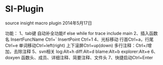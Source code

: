 SI-Plugin
=========

source insight macro plugin
2014年5月17日

功能：
1、tab键
自动补全功能if else while for 
trace include main
2、插入函数名
InsertFuncName Ctrl+`
InsertPoint	Ctrl+1
4、光标移动
行首Ctrl+a，行尾Ctrl+e 单词移动Ctrl+left(right) 上下滚屏Ctrl+up(down)
多行注释：Ctrl+/增加，去除注释
5、svn相关
log:Alt+h diff:Alt+d blame:Alt+b explorer:Alt+e
6、doxyen
函数头、成员、详细注释、简要注释、文件头
7、快捷启动Ctrl+Enter


